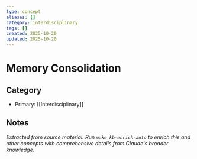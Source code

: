 ```yaml
---
type: concept
aliases: []
category: interdisciplinary
tags: []
created: 2025-10-20
updated: 2025-10-20
---
```


# Memory Consolidation

## Category

- Primary: [[Interdisciplinary]]

## Notes

*Extracted from source material. Run `make kb-enrich-auto` to enrich this and other concepts with comprehensive details from Claude's broader knowledge.*
